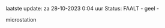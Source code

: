 laatste update: 
za 28-10-2023  0:04   uur 
Status: FAALT - geel - 
<div class="service Y">microstation</div>